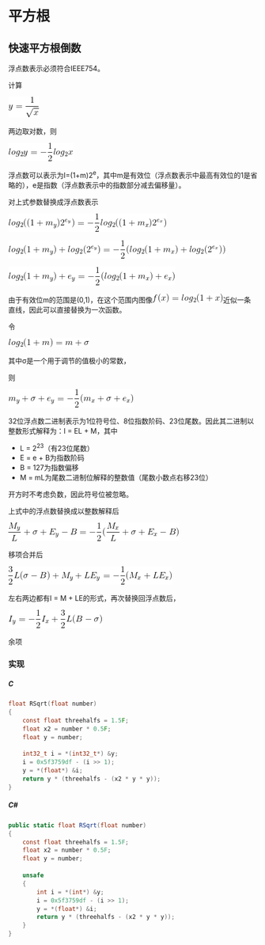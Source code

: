 # 平方根

## 快速平方根倒数

浮点数表示必须符合IEEE754。

计算

![y = \frac{1}{\sqrt{x}}](1.gif)

两边取对数，则

![log_2y = -\frac{1}{2}log_2x](2.gif)

浮点数可以表示为I=(1+m)2<sup>e</sup>，其中m是有效位（浮点数表示中最高有效位的1是省略的），e是指数（浮点数表示中的指数部分减去偏移量）。

对上式参数替换成浮点数表示

![log_2((1+m_y)2^{e_y}) = -\frac{1}{2}log_2((1+m_x)2^{e_x})](3.gif)

![log_2(1+m_y) + log_2(2^{e_y}) = -\frac{1}{2}( log_2(1+m_x) + log_2(2^{e_x}))](4.gif)

![log_2(1+m_y) + e_y = -\frac{1}{2}( log_2(1+m_x) + e_x)](5.gif)

由于有效位m的范围是(0,1)，在这个范围内图像![f(x) = log_2(1+x)](8.gif)近似一条直线，因此可以直接替换为一次函数。

令

![log_2(1+m) = m + \sigma](6.gif)

其中σ是一个用于调节的值极小的常数，

则

![m_y + \sigma + e_y = -\frac{1}{2}(m_x + \sigma + e_x)](7.gif)

32位浮点数二进制表示为1位符号位、8位指数阶码、23位尾数。因此其二进制以整数形式解释为：I = EL + M，其中

- L = 2<sup>23</sup>（有23位尾数）
- E = e + B为指数阶码
- B = 127为指数偏移
- M = mL为尾数二进制位解释的整数值（尾数小数点右移23位）

开方时不考虑负数，因此符号位被忽略。

上式中的浮点数替换成以整数解释后

![\frac{M_y}{L} + \sigma + E_y - B = -\frac{1}{2}(\frac{M_x}{L} + \sigma + E_x - B)](9.gif)

移项合并后

![\frac{3}{2}L(\sigma - B) + M_y + LE_y = -\frac{1}{2}(M_x + LE_x)](10.gif)

左右两边都有I = M + LE的形式，再次替换回浮点数后，

![I_y = -\frac{1}{2}I_x + \frac{3}{2}L(B-\sigma)](11.gif)

余项

### 实现

##### C
``` C
float RSqrt(float number)
{
    const float threehalfs = 1.5F;
    float x2 = number * 0.5F;
    float y = number;

    int32_t i = *(int32_t*) &y;
    i = 0x5f3759df - (i >> 1);
    y = *(float*) &i;
    return y * (threehalfs - (x2 * y * y));
}
```

##### C#
``` C#
public static float RSqrt(float number)
{
    const float threehalfs = 1.5F;
    float x2 = number * 0.5F;
    float y = number;

    unsafe
    {
        int i = *(int*) &y;
        i = 0x5f3759df - (i >> 1);
        y = *(float*) &i;
        return y * (threehalfs - (x2 * y * y));
    }
}
```
